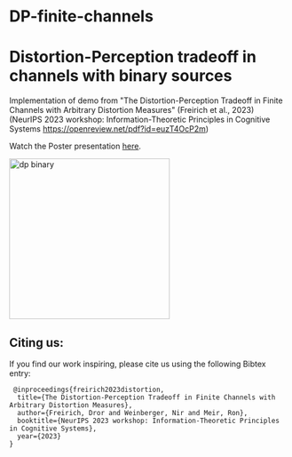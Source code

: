 # DP-finite-channels

# Distortion-Perception tradeoff in channels with binary sources
Implementation of demo from "The Distortion-Perception Tradeoff in Finite Channels with Arbitrary Distortion Measures" (Freirich et al., 2023) (NeurIPS 2023 workshop: Information-Theoretic Principles in Cognitive Systems https://openreview.net/pdf?id=euzT4OcP2m) 

Watch the Poster presentation [here](https://drive.google.com/file/d/131-XDJ5VblDUi2fGvKAi8tXLksorZDcw/view?usp=sharing).


<img width="289" alt="dp binary" src="https://github.com/ML-group-il/DP-finite-channels/assets/147659286/d580b56e-4f80-4348-b0c3-fe14fc628969">

## Citing us:
If you find our work inspiring, please cite us using the following Bibtex entry:

```
 @inproceedings{freirich2023distortion,
  title={The Distortion-Perception Tradeoff in Finite Channels with Arbitrary Distortion Measures},
  author={Freirich, Dror and Weinberger, Nir and Meir, Ron},
  booktitle={NeurIPS 2023 workshop: Information-Theoretic Principles in Cognitive Systems},
  year={2023}
}
```
  
